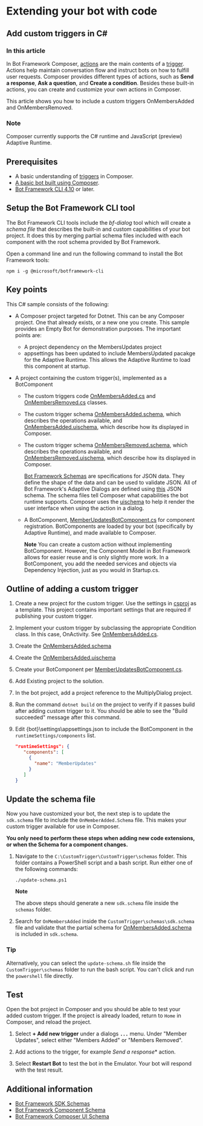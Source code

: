 # Extending your bot with code

## Add custom triggers in C#

### In this article

In Bot Framework Composer, [actions](https://docs.microsoft.com/en-us/composer/concept-dialog?tabs=v2x#action) are the main
contents of a [trigger](https://docs.microsoft.com/en-us/composer/concept-dialog?tabs=v2x#trigger). Actions help maintain
conversation flow and instruct bots on how to fulfill user requests.
Composer provides different types of actions, such as **Send a
response**, **Ask a question**, and **Create a condition**. Besides
these built-in actions, you can create and customize your own actions in
Composer.

This article shows you how to include a custom triggers OnMembersAdded and OnMembersRemoved.

### Note

Composer currently supports the C\# runtime and JavaScript (preview)
Adaptive Runtime.

## Prerequisites

- A basic understanding of [triggers](https://docs.microsoft.com/en-us/composer/concept-dialog?tabs=v2x#trigger) in Composer.
- [A basic bot built using Composer](https://docs.microsoft.com/en-us/composer/quickstart-create-bot?tabs=v2x).
- [Bot Framework CLI 4.10](https://botbuilder.myget.org/feed/botframework-cli/package/npm/@microsoft/botframework-cli) or later.

## Setup the Bot Framework CLI tool

The Bot Framework CLI tools include the *bf-dialog* tool which will
create a *schema file* that describes the built-in and custom
capabilities of your bot project. It does this by merging partial schema
files included with each component with the root schema provided by Bot
Framework.

Open a command line and run the following command to install the Bot
Framework tools:

    npm i -g @microsoft/botframework-cli

## Key points

This C\# sample consists of the following:

- A Composer project targeted for Dotnet.  This can be any Composer project.  One that already exists, or a new one you create.  This sample provides an Empty Bot for demonstration purposes. The important points are:
  - A project dependency on the MembersUpdates project
  - appsettings has been updated to include MembersUpdated pacakge for the Adaptive Runtime.  This allows the Adaptive Runtime to load this component at startup.

- A project containing the custom trigger(s), implemented as a BotComponent
  - The custom triggers code [OnMembersAdded.cs](MemberUpdates/TriggerConditions/OnMembersAdded.cs) and [OnMembersRemoved.cs](MemberUpdates/TriggerConditions/OnMembersRemoved.cs) classes.

  - The custom trigger schema [OnMembersAdded.schema](MemberUpdates/Schemas/TriggerConditions/OnMembersAdded.schema), which describes the operations available, and [OnMembersAdded.uischema](MemberUpdates/Schemas/TriggerConditions/OnMembersAdded.uischema), which describe how its displayed in Composer.

  - The custom trigger schema [OnMembersRemoved.schema](MemberUpdates/Schemas/TriggerConditions/OnMembersAdded.schema), which describes the operations available, and [OnMembersRemoved.uischema](MemberUpdates/Schemas/TriggerConditions/OnMembersRemoved.uischema), which describe how its displayed in Composer.

    [Bot Framework Schemas](https://github.com/microsoft/botframework-sdk/tree/master/schemas)
    are specifications for JSON data. They define the shape of the data
    and can be used to validate JSON. All of Bot Framework's Adaptive Dialogs
    are defined using [this](https://github.com/microsoft/botframework-sdk/blob/master/schemas/component/v1.0/component.schema) JSON schema. The schema files tell Composer
    what capabilities the bot runtime supports. Composer uses the [uischema](https://github.com/microsoft/botframework-sdk/blob/master/schemas/ui/v1.0/ui.schema)
    to help it render the user interface when using the action in a
    dialog.

  - A BotComponent, [MemberUpdatesBotComponent.cs](MemberUpdates/MemberUpdatesBotComponent.cs) for component registration.  BotComponents are loaded by your bot (specifically by Adaptive Runtime), and made available to Composer.

    **Note** You can create a custom action without implementing BotComponent.  However, the Component Model in Bot Framework allows for easier reuse and is only slightly more work.  In a BotComponent, you add the needed services and objects via Dependency Injection, just as you would in Startup.cs.

## Outline of adding a custom trigger

1. Create a new project for the custom trigger.  Use the settings in [csproj](MemberUpdates/MemberUpdates.csproj) as a template.  This project contains important settings that are required if publishing your custom trigger.

1. Implement your custom trigger by subclassing the appropriate Condition class.  In this case, OnActivity. See [OnMembersAdded.cs](MemberUpdates/TriggerConditions/OnMembersAdded.cs).

1. Create the [OnMembersAdded.schema](MemberUpdates/Schemas/TriggerConditions/OnMembersAdded.schema)

1. Create the [OnMembersAdded.uischema](MemberUpdates/Schemas/TriggerConditions/OnMembersAdded.uischema)

1. Create your BotComponent per [MemberUpdatesBotComponent.cs](MemberUpdates/MemberUpdatesBotComponent.cs).

1. Add Existing project to the solution.

1. In the bot project, add a project reference to the MultiplyDialog project.

1. Run the command `dotnet build` on the project to
    verify if it passes build after adding custom trigger to it. You
    should be able to see the "Build succeeded" message after this
    command.

1. Edit {bot}\settings\appsettings.json to include the BotComponent in the `runtimeSettings/components` list.

   ```json
   "runtimeSettings": {
      "components": [
        {
          "name": "MemberUpdates"
        }
      ]
   }
   ```

## Update the schema file

Now you have customized your bot, the next step is to update the
`sdk.schema` file to include the `OnMemberAdded.Schema` file.  This makes your custom trigger available for use in Composer.

**You only need to perform these steps when adding new code extensions, or when the Schema for a component changes.**

1) Navigate to the `C:\CustomTrigger\CustomTrigger\schemas` folder. This
folder contains a PowerShell script and a bash script. Run either one of
the following commands:

       ./update-schema.ps1

    **Note**

    The above steps should generate a new `sdk.schema` file inside the
    `schemas` folder.

1) Search for `OnMembersAdded` inside the `CustomTrigger\schemas\sdk.schema` file and
    validate that the partial schema for [OnMembersAdded.schema](MemberUpdates/Schemas/TriggerConditions/OnMembersAdded.schema) is included in `sdk.schema`.

### Tip

Alternatively, you can select the `update-schema.sh` file inside the
`CustomTrigger\schemas` folder to run the bash script. You can't click and run the
`powershell` file directly.

## Test

Open the bot project in Composer and you should be able to test your
added custom trigger.  If the project is already loaded, return to `Home` in Composer, and reload the project.

1. Select **+ Add new trigger** under a dialogs **`...`** menu. Under "Member Updates", select either "Members Added" or "Members Removed".

1. Add actions to the trigger, for example *Send a response** action.

1. Select **Restart Bot** to test the bot in the Emulator. Your bot
   will respond with the test result.

## Additional information

- [Bot Framework SDK Schemas](https://github.com/microsoft/botframework-sdk/tree/master/schemas)
- [Bot Framework Component Schema](https://github.com/microsoft/botframework-sdk/blob/master/schemas/component/v1.0/component.schema)
- [Bot Framework Composer UI Schema](https://github.com/microsoft/botframework-sdk/tree/master/schemas/ui/v1.0)
